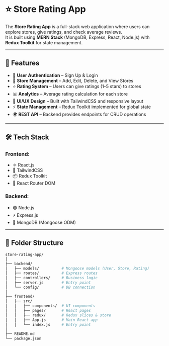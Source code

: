 # ⭐ Store Rating App

The **Store Rating App** is a full-stack web application where users can explore stores, give ratings, and check average reviews.  
It is built using **MERN Stack** (MongoDB, Express, React, Node.js) with **Redux Toolkit** for state management.  

---

## 📌 Features
- 🔐 **User Authentication** – Sign Up & Login
- 🏬 **Store Management** – Add, Edit, Delete, and View Stores
- ⭐ **Rating System** – Users can give ratings (1–5 stars) to stores
- 📊 **Analytics** – Average rating calculation for each store
- 🎨 **UI/UX Design** – Built with TailwindCSS and responsive layout
- ⚡ **State Management** – Redux Toolkit implemented for global state
- 🌍 **REST API** – Backend provides endpoints for CRUD operations

---

## 🛠️ Tech Stack
### Frontend:
- ⚛️ React.js
- 🎨 TailwindCSS
- 📦 Redux Toolkit
- 🚏 React Router DOM

### Backend:
- 🟢 Node.js
- ⚡ Express.js
- 🍃 MongoDB (Mongoose ODM)

---

## 📂 Folder Structure
```bash
store-rating-app/
│
├── backend/
│   ├── models/          # Mongoose models (User, Store, Rating)
│   ├── routes/          # Express routes
│   ├── controllers/     # Business logic
│   ├── server.js        # Entry point
│   └── config/          # DB connection
│
├── frontend/
│   ├── src/
│   │   ├── components/  # UI components
│   │   ├── pages/       # React pages
│   │   ├── redux/       # Redux slices & store
│   │   ├── App.js       # Main React app
│   │   └── index.js     # Entry point
│
├── README.md
└── package.json
